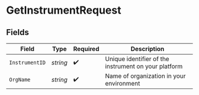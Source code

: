 # GetInstrumentRequest


## Fields

| Field                                                | Type                                                 | Required                                             | Description                                          |
| ---------------------------------------------------- | ---------------------------------------------------- | ---------------------------------------------------- | ---------------------------------------------------- |
| `InstrumentID`                                       | *string*                                             | :heavy_check_mark:                                   | Unique identifier of the instrument on your platform |
| `OrgName`                                            | *string*                                             | :heavy_check_mark:                                   | Name of organization in your environment             |